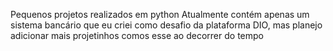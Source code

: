 Pequenos projetos realizados em python
Atualmente contém apenas um sistema bancário que eu criei como desafio da plataforma DIO, mas planejo adicionar mais projetinhos comos esse ao decorrer do tempo

